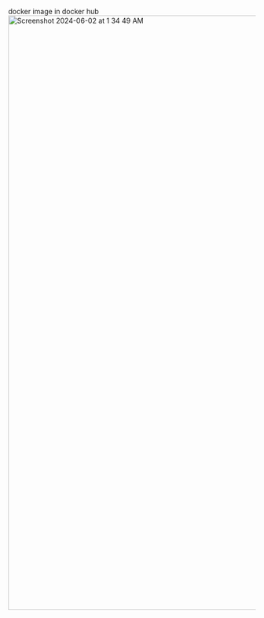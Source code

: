  docker image in docker hub
<img width="1210" alt="Screenshot 2024-06-02 at 1 34 49 AM" src="https://github.com/priyanka1404/springboot-dockerization/assets/71031840/98809e36-02ea-4d5a-81ab-60a6e697eff2">




